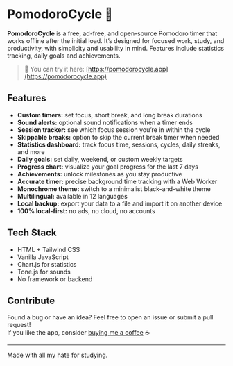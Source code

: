 # PomodoroCycle 🍅

**PomodoroCycle** is a free, ad-free, and open-source Pomodoro timer that works offline after the initial load. It’s designed for focused work, study, and productivity, with simplicity and usability in mind. Features include statistics tracking, daily goals and achievements. 

> 🧩 You can try it here: [https://pomodorocycle.app](https://pomodorocycle.app)


## Features

- **Custom timers:** set focus, short break, and long break durations
- **Sound alerts:** optional sound notifications when a timer ends
- **Session tracker:** see which focus session you’re in within the cycle
- **Skippable breaks:** option to skip the current break timer when needed
- **Statistics dashboard:** track focus time, sessions, cycles, daily streaks, and more
- **Daily goals:** set daily, weekend, or custom weekly targets
- **Progress chart:** visualize your goal progress for the last 7 days
- **Achievements:** unlock milestones as you stay productive
- **Accurate timer:** precise background time tracking with a Web Worker
- **Monochrome theme:** switch to a minimalist black-and-white theme
- **Multilingual:** available in 12 languages
- **Local backup:** export your data to a file and import it on another device
- **100% local-first:** no ads, no cloud, no accounts


## Tech Stack

- HTML + Tailwind CSS  
- Vanilla JavaScript  
- Chart.js for statistics  
- Tone.js for sounds  
- No framework or backend


## Contribute

Found a bug or have an idea? Feel free to open an issue or submit a pull request!  
If you like the app, consider [buying me a coffee](https://buymeacoffee.com/lemonade299792458) ☕

---

Made with all my hate for studying.
